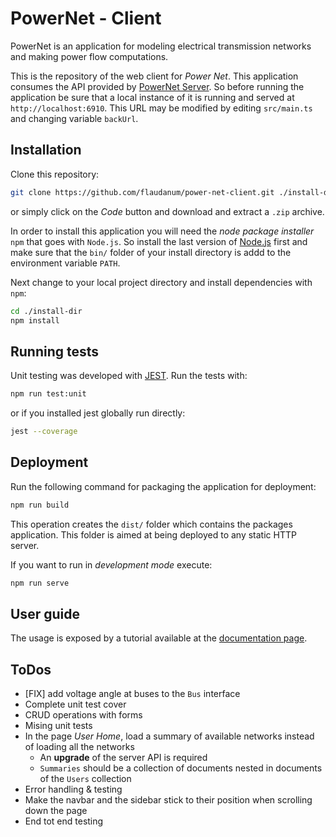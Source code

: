 # PowerNet - Client

PowerNet is an application for modeling electrical transmission networks and making power flow computations.

This is the repository of the web client for _Power Net_. This application consumes the API provided by [PowerNet Server](https://github.com/flaudanum/power-net-server). So before running the application be sure that a local instance of it is running and served at `http://localhost:6910`. This URL may be modified by editing `src/main.ts` and changing variable `backUrl`.

## Installation

Clone this repository:

```sh
git clone https://github.com/flaudanum/power-net-client.git ./install-dir
```

or simply click on the _Code_ button and download and extract a `.zip` archive.

In order to install this application you will need the _node package installer_ `npm` that goes with `Node.js`. So install the last version of [Node.js](https://nodejs.org) first and make sure that the `bin/` folder of your install directory is addd to the environment variable `PATH`.

Next change to your local project directory and install dependencies with `npm`:

```sh
cd ./install-dir
npm install
```

## Running tests

Unit testing was developed with [JEST](https://jestjs.io/). Run the tests with:

```sh
npm run test:unit
```

or if you installed jest globally run directly:

```sh
jest --coverage
```

## Deployment

Run the following command for packaging the application for deployment:

```sh
npm run build
```

This operation creates the `dist/` folder which contains the packages application. This folder is aimed at being deployed to any static HTTP server.

If you want to run in _development mode_ execute:

```sh
npm run serve
```

## User guide

The usage is exposed by a tutorial available at the [documentation page](docs/documentation.md).

## ToDos

- [FIX] add voltage angle at buses to the `Bus` interface
- Complete unit test cover
- CRUD operations with forms
- Mising unit tests
- In the page _User Home_, load a summary of available networks instead of loading all the networks
  - An **upgrade** of the server API is required
  - `Summaries` should be a collection of documents nested in documents of the `Users` collection
- Error handling & testing
- Make the navbar and the sidebar stick to their position when scrolling down the page
- End tot end testing
